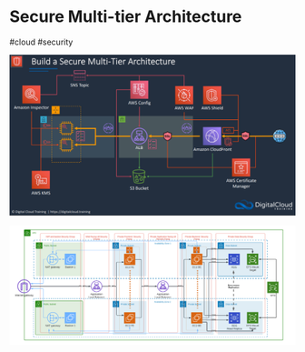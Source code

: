 # Secure Multi-tier Architecture
#cloud #security 

![](Attachments/Pasted%20image%2020230321162851.png)


![](Attachments/Pasted%20image%2020230321161213.png)